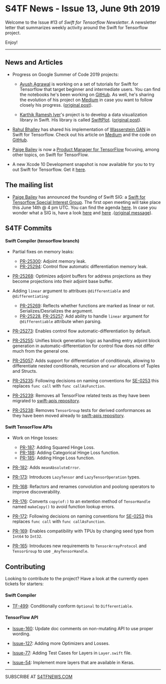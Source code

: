 S4TF News - Issue 13, June 9th 2019
===================

Welcome to the Issue #13 of *Swift for Tensorflow Newsletter*. A newsletter letter that summarizes weekly activity around the Swift for Tensorflow project.

Enjoy!

---

## News and Articles

* Progress on Google Summer of Code 2019 projects:

    * [Ayush Agrawal](https://twitter.com/mantis0604) is working on a set of tutorials for Swift for Tensorflow that target beginner and intermediate users. You can find the notebooks he's been working on [GitHub](https://github.com/Ayush517/S4TF-Tutorials). As well, he's sharing the evolution of his project on [Medium](https://medium.com/gsoc-19) in case you want to follow closely his progress. ([original post](https://forums.fast.ai/t/swift-for-tensorflow-tutorials-guides/47430?u=vguerra)).

    * [Karthik Ramesh Iyer](https://github.com/KarthikRIyer)'s project is to develop a data visualization library in Swift. His library is called [SwiftPlot](https://github.com/KarthikRIyer/swiftplot). ([original post](https://forums.fast.ai/t/data-visualization-library-in-swift/46995?u=vguerra)).

* [Rahul Bhalley](https://twitter.com/rahul_bhalley) has shared his implementation of [Wasserstein GAN](https://arxiv.org/abs/1701.07875) in Swift for Tensorflow. Check out his article on [Medium](https://towardsdatascience.com/wasserstein-gan-in-swift-for-tensorflow-61b557bd8c63) and the code on [GitHub](https://github.com/rahulbhalley/swift-for-tensorflow-examples). 

* [Paige Bailey](https://twitter.com/DynamicWebPaige) is now a [Product Manager for TensorFlow](https://twitter.com/DynamicWebPaige/status/1134543898007597056) focusing, among other topics, on Swift for TensorFlow.

* A new Xcode 10 Development snapshot is now available for you to try out Swift for Tensorflow. Get it [here](https://storage.googleapis.com/swift-tensorflow/mac/swift-tensorflow-DEVELOPMENT-2019-06-06-a-osx.pkg).


## The mailing list

* [Paige Bailey](https://twitter.com/DynamicWebPaige) has announced the founding of Swift SIG: a [Swift for Tensorflow Special Interest Group](https://github.com/tensorflow/community/blob/master/sigs/swift/CHARTER.md). The first open meeting will take place this June 14th @ 4 pm UTC. You can find the agenda [here](https://docs.google.com/document/d/1Fm56p5rV1t2Euh6WLtBFKGqI43ozC3EIjReyLk-LCLU/edit). In case you wonder what a SIG is, have a look [here](https://www.tensorflow.org/community/sig_playbook) and [here](https://medium.com/tensorflow/contributing-to-tensorflow-sigs-rfcs-testing-and-docs-1c0f8240166c) .([original message](https://groups.google.com/a/tensorflow.org/d/msg/swift/MskgzFbItaI/WSX-p3vxBAAJ)).

## S4TF Commits

#### Swift Compiler (tensorflow branch)

* Partial fixes on memory leaks:
    * [PR-25300](https://github.com/apple/swift/pull/25300): Adjoint memory leak.
    * [PR-25294](https://github.com/apple/swift/pull/25294): Control flow automatic differentiation memory leak.

* [PR-25268](https://github.com/apple/swift/pull/25268): Optimizes adjoint buffers for address projections as they become projections into their adjoint base buffer.

* Adding `linear` argument to attribues `@differentiable` and `@differentiating`: 
    * [PR-25269](https://github.com/apple/swift/pull/25269): Reflects whether functions are marked as linear or not. Serializes/Desrializes the argument.
    * [PR-25228](https://github.com/apple/swift/pull/25228), [PR-25257](https://github.com/apple/swift/pull/25257): Add ability to handle `linear` argument for `@differentiable` attribute when parsing.

* [PR-25273](https://github.com/apple/swift/pull/25273): Enables control flow automatic-differentiation by default.

* [PR-25255](https://github.com/apple/swift/pull/25255): Unifies block generation logic as handling entry adjoint block  generation in automatic-differentiation for control flow does not differ much from the general one.

* [PR-25057](https://github.com/apple/swift/pull/25057): Adds support for differentiation of conditionals, allowing to differentiate nested conditionals, recursion and `var` allocations of Tuples and Structs.

* [PR-25235](https://github.com/apple/swift/pull/25235): Following decisions on naming conventions for [SE-0253](https://github.com/apple/swift-evolution/blob/master/proposals/0253-callable.md) this replaces `func call` with `func callAsFunction`.

* [PR-25239](https://github.com/apple/swift/pull/25239): Removes all TensorFlow related tests as they have been migrated to [swift-apis repository](https://github.com/tensorflow/swift-apis).

* [PR-25238](https://github.com/apple/swift/pull/25238): Removes `TensorGroup` tests for derived conformances as they have been moved already to [swift-apis repository](https://github.com/tensorflow/swift-apis).


#### Swift TensorFlow APIs

* Work on Hinge losses:
    * [PR-187](https://github.com/tensorflow/swift-apis/pull/187): Adding Squared Hinge Loss. 
    * [PR-188](https://github.com/tensorflow/swift-apis/pull/188): Adding Categorical Hinge Loss function.
    * [PR-185](https://github.com/tensorflow/swift-apis/pull/185): Adding Hinge Loss function.

* [PR-182](https://github.com/tensorflow/swift-apis/pull/182): Adds `meanAbsoluteError`.

* [PR-173](https://github.com/tensorflow/swift-apis/pull/173): Introduces `LazyTensor` and `LazyTensorOperation` types.

* [PR-168](https://github.com/tensorflow/swift-apis/pull/168): Refactors and renames convolution and poolong operators to improve discoverability.

* [PR-176](https://github.com/tensorflow/swift-apis/pull/176): Converts `copy(of:)` to an extention method of `TensorHandle` named `makeCopy()` to avoid function lookup errors.

* [PR-172](https://github.com/tensorflow/swift-apis/pull/172): Following decisions on naming conventions for [SE-0253](https://github.com/apple/swift-evolution/blob/master/proposals/0253-callable.md) this replaces `func call` with `func callAsFunction`.

* [PR-169](https://github.com/tensorflow/swift-apis/pull/169): Enables compatibility with TPUs by changing seed type from `Int64` to `Int32`.

* [PR-165](https://github.com/tensorflow/swift-apis/pull/165): Introduces new requirements to `TensorArrayProtocol` and `TensorGroup` to use `_AnyTensorHandle`.

## Contributing

Looking to contribute to the project? Have a look at the currently open tickets for starters:

#### Swift Compiler

* [TF-499](https://bugs.swift.org/browse/TF-499): Conditionally conform `Optional` to `Differentiable`.

#### TensorFlow API

* [Issue-160](https://github.com/tensorflow/swift-apis/issues/160): Update doc comments on non-mutating API to use proper wording.
* [Issue-127](https://github.com/tensorflow/swift-apis/issues/127): Adding more Optimizers and Losses.

* [Issue-77](https://github.com/tensorflow/swift-apis/issues/77):  Adding Test Cases for Layers in `Layer.swift` file.

* [Issue-54](https://github.com/tensorflow/swift-apis/issues/54): Implement more layers that are available in Keras.

---

SUBSCRIBE AT [S4TFNEWS.COM](https://www.s4tfnews.com/)
